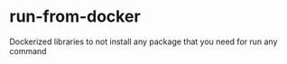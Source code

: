 # run-from-docker
Dockerized libraries to not install any package that you need for run any command
